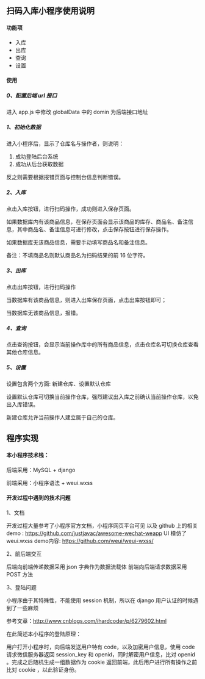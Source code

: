 ## 扫码入库小程序使用说明

#### 功能项

- 入库
- 出库
- 查询
- 设置

#### 使用

##### 0、配置后端 url 接口

进入 app.js 中修改 globalData 中的 domin 为后端接口地址

##### 1、初始化数据

进入小程序后，显示了仓库名与操作者，则说明：

1. 成功登陆后台系统
2. 成功从后台获取数据

反之则需要根据报错页面与控制台信息判断错误。

##### 2、入库

点击入库按钮，进行扫码操作，成功则进入保存页面。

如果数据库内有该商品信息，在保存页面会显示该商品的库存、商品名、备注信息，其中商品名、备注信息可进行修改，点击保存按钮进行保存操作。

如果数据库无该商品信息，需要手动填写商品名和备注信息。

备注：不填商品名则默认商品名为扫码结果的前 16 位字符。

##### 3、出库

点击出库按钮，进行扫码操作

当数据库有该商品信息，则进入出库保存页面，点击出库按钮即可；

当数据库无该商品信息，报错。

##### 4、查询

点击查询按钮，会显示当前操作库中的所有商品信息，点击仓库名可切换仓库查看其他仓库信息。

##### 5、设置

设置包含两个方面: 新建仓库、设置默认仓库

设置默认仓库可切换当前操作仓库，强烈建议出入库之前确认当前操作仓库，以免出入库错误。

新建仓库允许当前操作人建立属于自己的仓库。

## 程序实现

#### 本小程序技术栈：

后端采用：MySQL + django

前端采用：小程序语法 + weui.wxss

#### 开发过程中遇到的技术问题

1、文档

开发过程大量参考了小程序官方文档，小程序网页平台可见
以及 github 上的相关 demo : https://github.com/justjavac/awesome-wechat-weapp
UI 模仿了 weui.wxss demo内容: https://github.com/weui/weui-wxss/

2、前后端交互

后端向前端传递数据采用 json 字典作为数据流载体
前端向后端请求数据采用 POST 方法


3、登陆问题

小程序由于其特殊性，不能使用 session 机制，所以在 django 用户认证的时候遇到了一些麻烦

参考文章：http://www.cnblogs.com/ihardcoder/p/6279602.html

在此简述本小程序的登陆原理：

用户打开小程序时，向后端发送用户特有 code，以及加密用户信息，使用 code 请求微信服务器返回 session_key 和 openid，同时解密用户信息，比对 openid 。完成之后随机生成一组数据作为 cookie 返回前端，此后用户进行所有操作之前比对 cookie ，以此验证身份。
